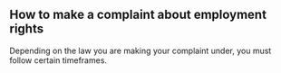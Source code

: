 ##  How to make a complaint about employment rights

Depending on the law you are making your complaint under, you must follow
certain timeframes.
